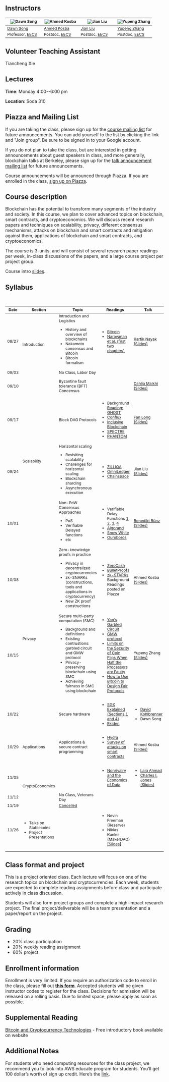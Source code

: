 ## Instructors

<table style="table-layout: fixed; font-size: 88%;">
  <thead>
    <tr>
      <th style="width: 25%;"><img src="https://people.eecs.berkeley.edu/~dawnsong/dawn-berkeley.jpg" alt="Dawn Song"></th>
      <th style="width: 25%;"><img src="http://www.cs.umd.edu/~akosba/webpage/p_o.png" alt="Ahmed Kosba"></th>
      <th style="width: 25%;"><img src="https://people.eecs.berkeley.edu/~jian.liu/images/1.jpg" alt="Jian Liu"></th>
      <th style="width: 25%;"><img src="http://legacydirs.umiacs.umd.edu/~zhangyp/photo.jpeg" alt="Yupeng Zhang"></th>
    </tr>
  </thead>
  <tbody>
    <tr>
      <td><a href="https://people.eecs.berkeley.edu/~dawnsong/">Dawn Song</a></td>
      <td><a href="http://www.cs.umd.edu/~akosba/">Ahmed Kosba</a></td>
      <td><a href="https://people.eecs.berkeley.edu/~jian.liu/">Jian Liu</a></td>
      <td><a href="http://legacydirs.umiacs.umd.edu/~zhangyp/">Yupeng Zhang</a></td>
    </tr>
    <tr>
      <td>Professor, <a href="https://eecs.berkeley.edu/">EECS</a></td>
      <td>Postdoc, <a href="https://eecs.berkeley.edu/">EECS</a></td>
      <td>Postdoc, <a href="https://eecs.berkeley.edu/">EECS</a></td>
      <td>Postdoc, <a href="https://eecs.berkeley.edu/">EECS</a></td>
    </tr>
  </tbody>
</table>

## Volunteer Teaching Assistant

Tiancheng Xie

## Lectures

**Time**: Monday 4:00--6:00 pm

**Location**: Soda 310

## Piazza and Mailing List

If you are taking the class, please sign up for the [course mailing list](https://groups.google.com/forum/#!forum/cs-294-151-f18-all) for future announcements. You can add yourself to the list by clicking the link and "Join group". Be sure to be signed in to your Google account.

If you do not plan to take the class, but are interested in getting announcements about guest speakers in class, and more generally, blockchain talks at Berkeley, please sign up for the [talk announcement mailing list](https://groups.google.com/forum/#!forum/berkeley-blockchain) for future announcements.

Course announcements will be announced through Piazza. If you are enrolled in the class, [sign up on Piazza](
https://piazza.com/berkeley/fall2018/cs294151).

## Course description
Blockchain has the potential to transform many segments of the industry and society. In this course, we plan to cover advanced topics on blockchain, smart contracts, and cryptoeconomics. We will discuss recent research papers and techniques on scalability, privacy, different consensus mechanisms, attacks on blockchain and smart contracts and mitigation against them, applications of blockchain and smart contracts, and cryptoeconomics. 

The course is 3-units, and will consist of several research paper readings per week, in-class discussions of the papers, and a large course project per project group.

<p>Course intro <a href="https://drive.google.com/open?id=1Jc97zAUMt3Yn_tt9f738TswBIiY29Igg">slides</a>.</p>

## Syllabus
<table style="table-layout: fixed; font-size: 88%;">
  <thead>
    <tr>
      <th style="width: 5%;">Date</th>
      <th style="width: 10%;">Section</th>
      <th style="width: 40%;">Topic</th>
      <th style="width: 55%;">Readings</th>
      <th style="width: 20%;">Talk</th>
      <th style="width: 10%;">Deadlines</th>
    </tr>
  </thead>
  <tbody>
    <tr>
      <td>08/27</td>
      <td rowspan="2">Introduction</td>
      <td>
      Introduction and 
      Logistics
         <ul>
          <li>History and overview of blockchains</li>
          <li>Nakamoto consensus and Bitcoin</li>
          <li>Bitcoin formalism</li>
        </ul>
      </td>
      <td>
         <ul>
          <li><a href="https://bitcoin.org/bitcoin.pdf">Bitcoin</a></li>
          <li><a href="https://d28rh4a8wq0iu5.cloudfront.net/bitcointech/readings/princeton_bitcoin_book.pdf">Narayanan et al. (first two chapters)</a></li>
        </ul>
      </td>
      <td><a href="http://www.cs.umd.edu/~kartik/">Kartik Nayak</a>
      <a href="https://drive.google.com/open?id=1mYFN8bFbXiGbVKbfisBcYAB7hIRCFnQI">(Slides)</a></td>      
      <td></td>
    </tr>
    <tr>
      <td>09/03</td>
      <td>No Class, Labor Day</td>
      <td></td>
      <td></td>
      <td></td>
    </tr>
    <tr>
      <td>09/10</td>
      <td rowspan="4">Scalability</td>
      <td>Byzantine fault tolerance (BFT) Concensus</td>
      <td></td>
      <td><a href="https://research.vmware.com/researchers/dahlia-malkhi">Dahlia Malkhi</a>
      <a href="https://drive.google.com/open?id=1jBkKkLgaAH2z_JdRNHVusTN75RXqPF-a">(Slides)</a></td>
      <td>Team Formation Due 09/10</td>
    </tr>
    <tr>
      <td>09/17</td>
      <td>Block DAG Protocols</td>
      <td>
         <ul>
          <li><a href="https://eprint.iacr.org/2013/881.pdf">Background Reading: GHOST</a></li>
          <li><a href="https://arxiv.org/abs/1805.03870">Conflux</a></li>
          <li><a href="https://fc15.ifca.ai/preproceedings/paper_101.pdf">Inclusive Blockchain</a></li>
          <li><a href="https://eprint.iacr.org/2016/1159.pdf">SPECTRE</a></li>
           <li><a href="https://eprint.iacr.org/2018/104.pdf">PHANTOM</a></li>
        </ul>
      </td>
      <td> <a href="http://www.cs.toronto.edu/~fanl/">Fan Long</a>
      <a href="https://drive.google.com/open?id=17DNyCCcXf-OIvhNGX8NHZhMKJtM94qcZ">(Slides)</a></td>
      <td></td>
    </tr>
    <tr>
      <td>09/24</td>
      <td>Horizontal scaling
        <ul>
          <li>Revisiting scalability</li>
          <li>Challenges for horizontal scaling</li>
          <li>Blockchain sharding</li>
          <li>Asynchronous execution</li>
        </ul>
      </td>
      <td>
        <ul>
          <li><a href="https://docs.zilliqa.com/whitepaper.pdf">ZILLIQA</a></li>
          <li><a href="https://eprint.iacr.org/2017/406.pdf">OmniLedger</a></li>        
          <li><a href="https://arxiv.org/abs/1708.03778">Chainspace</a></li>
        </ul>
      </td>
      <td>Jian Liu
      <a href="https://drive.google.com/file/d/1mFGzMMVcNk-QJUAqqNzhUOvI5XaxlTSS/view?usp=sharing">(Slides)</a></td>
      <td>Project Proposals Due 09/30</td>
    </tr>
    <tr>
      <td>10/01</td>
      <td>Non-PoW Consensus Approaches
        <ul>
          <li>PoS</li>
          <li>Verifiable Delayed functions</li>
          <li>etc</li>
        </ul>
      </td>
      <td><ul>
          <li>Verifiable Delay Functions <a href="https://eprint.iacr.org/2018/601.pdf">1</a>, <a href="https://eprint.iacr.org/2018/627.pdf">2</a>, <a href="https://eprint.iacr.org/2018/623.pdf">3</a>, <a href="https://eprint.iacr.org/2018/712.pdf">4</a> </li>
          <li><a href="https://people.csail.mit.edu/nickolai/papers/gilad-algorand-eprint.pdf">Algorand</a></li>        
          <li><a href="https://eprint.iacr.org/2016/919.pdf">Snow White</a></li>
          <li><a href="https://eprint.iacr.org/2016/889.pdf">Ouroboros</a></li>
        </ul>
      </td>
      <td>
      <a href="https://crypto.stanford.edu/~buenz/">Benedikt Bünz</a>
      <a href="https://drive.google.com/open?id=1_GpWaxUwChKR9Owq-xDqe5z6RvCfWzW4">(Slides)</a></td>
      <td></td>
    </tr>
    <tr>
      <td>10/08</td>
      <td rowspan="3">Privacy</td>
      <td>Zero-knowledge proofs in practice
         <ul>
          <li>Privacy in decentralized cryptocurrencies</li>
          <li>zk-SNARKs (constructions, tools and applications in cryptocurrency)</li>
          <li>New ZK proof constructions</li>
        </ul>
      </td>
      <td> 
        <ul>
          <li><a href="http://zerocash-project.org/media/pdf/zerocash-extended-20140518.pdf">ZeroCash</a></li>
          <li><a href="https://eprint.iacr.org/2017/1066.pdf">BulletProofs</a></li>
          <li><a href="https://eprint.iacr.org/2018/046.pdf">zk-STARKs</a></li>
          Background Readings posted on Piazza
        </ul>
      </td>
      <td>Ahmed Kosba 
      <a href="https://drive.google.com/open?id=1ZcsPtRPt8UETYgwso6AyEDP2t-RvH7ce">(Slides)</a></td>
      <td></td>
    </tr>
    <tr>
      <td>10/15</td>
      <td>Secure multi-party computation (SMC) 
        <ul>
          <li>Background and definitions</li>
          <li>Existing contrustions: garbled circuit and GMW protocol</li>
          <li>Privacy-preserving blockchain using SMC</li>
          <li>Achieving fairness in SMC using blockchain</li>
        </ul>
      </td>
      <td>
        <ul>
          <li><a href="https://www.youtube.com/watch?v=GjhvJxelIVQ">Yao's Garbled Circuit</a></li>
          <li><a href="https://www.youtube.com/watch?v=4YwvZaA9IEg">GMW protocol</a></li>       
          <li><a href="https://kodu.ut.ee/~swen/courses/crypto-ii/2008/cleve1986.pdf"> Limits on the Security of Coin Flips When Half the Processors are Faulty </a></li>
          <li><a href="https://eprint.iacr.org/2014/129.pdf">How to Use Bitcoin to Design Fair Protocols</a></li>
        </ul>
      </td>
      <td>Yupeng Zhang
        <a href="https://drive.google.com/open?id=1QQAfKJzRxXqMOLIWCE0i0P4B7CWfZP8x">(Slides)</a></td></td>
      <td></td>
    </tr>
    <tr>
      <td>10/22</td>
      <td>Secure hardware</td>
      <td>
        <ul>
          <li><a href="https://eprint.iacr.org/2016/086.pdf">SGX Explained (Sections 1 and 4)</a></li>
          <li><a href="https://arxiv.org/abs/1804.05141">Ekiden</a></li>       
        </ul>
     </td>
      <td>
        <ul>
          <li><a href="https://people.eecs.berkeley.edu/~dkohlbre/">David Kohlbrenner</a></li>
          <li>Dawn Song</li>       
        </ul>
      </td>
      <td></td>
    </tr>
    <tr>
      <td>10/29</td>
      <td rowspan="1">Applications</td>
      <td>Applications & secure contract programming</td>
      <td>
         <ul>
          <li><a href="https://eprint.iacr.org/2017/1090.pdf">Hydra</a></li>
          <li><a href="https://eprint.iacr.org/2016/1007.pdf">Survey of attacks on smart contracts</a></li>
         </ul>
      </td>
      <td>Ahmed Kosba
      <a href="https://drive.google.com/open?id=1HuZtXxocSAm9VZ1UAfLENXeS7xAo4v1n">(Slides)</a>   
      </td>
      <td>Project Progress Report Due 10/29</td>
    </tr>
    <tr>
      <td>11/05</td>
      <td rowspan="3">CryptoEconomics</td>
      <td></td>
      <td>
        <ul>
          <li><a href="http://christophertonetti.com/files/papers/JonesTonetti_DataNonrivalry.pdf">Nonrivalry and the Economics of Data</a></li>
        </ul>
      </td>
      <td>
         <ul>
          <li><a href="https://www.linkedin.com/in/laiqahmad/">Laiq Ahmad</a></li>
           <li><a href="https://web.stanford.edu/~chadj/">Charles I. Jones </a>
           <a href="https://web.stanford.edu/~chadj/data.pdf">(Slides)</a></li>
        </ul>
      </td>
      <td></td>
    </tr>
    <tr>
      <td>11/12</td>
      <td>No Class, Veterans Day</td>
      <td></td>
      <td></td>
      <td></td>
    </tr>
    <tr>
      <td>11/19</td>
      <td><a href="https://news.berkeley.edu/2018/11/18/classes-canceled-monday-tuesday/">Cancelled</a></td>
      <td></td>
      <td>
  </td>
      <td></td>
    </tr>
    <tr>
      <td>11/26</td>
      <td>
         <ul>
          <li>Talks on Stablecoins </li>
          <li>Project Presentations </li>
        </ul>
        </td>
      <td></td>
      <td> 
        <ul>
          <li>Nevin Freeman (Reserve) </li>
          <li>Niklas Kunkel (MakerDAO) <a href="https://docs.google.com/presentation/d/1Ew54UiN1WyNSiGxYWpILwWBWmtdTDPySTA1wQwTh_5E/edit?usp=sharing">[Slides]</a> </li>
        </ul></td>
      <td></td>
      <td>Project Report Due 11/30</td>
    </tr>
  </tbody>
</table>


## Class format and project
This is a project oriented class. Each lecture will focus on one of the research topics on blockchain and cryptocurrencies. Each week, students are expected to complete reading assignments before class and participate actively in class discussion.

Students will also form project groups and complete a high-impact research project. The final project/deliverable will be a team presentation and a paper/report on the project.

## Grading

<ul>
  <li>20% class participation</li>
  <li>20% weekly reading assignment</li>
  <li>60% project</li>
</ul>

## Enrollment information

Enrollment is very limited. If you require an authorization code to enroll in the class, please fill out **[this form](https://docs.google.com/forms/d/e/1FAIpQLSc0-A5kOI_ykJOOkT2bfhyG3Ny6qFr4S-odxnuO5mC6UQWn1w/viewform?ts=5b53bd5c)**. Accepted students will be given instructor codes to register for the class. Decisions for admission will be released on a rolling basis. Due to limited space, please apply as soon as possible.

## Supplemental Reading

[Bitcoin and Cryptocurrency Technologies](http://bitcoinbook.cs.princeton.edu/) - Free introductory book available on website


## Additional Notes

For students who need computing resources for the class project, we recommend you to look into AWS educate program for students. You’ll get 100 dollar’s worth of sign up credit. Here’s the [link](https://aws.amazon.com/education/awseducate/apply/).
